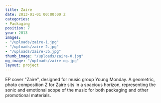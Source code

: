 ```yaml
---
title: Zaire
date: 2013-01-01 00:00:00 Z
categories:
- Packaging
position: 7
year: 2013
images:
- "/uploads/zaire-1.jpg"
- "/uploads/zaire-2.jpg"
- "/uploads/zaire-3b.jpg"
thumb_image: "/uploads/zaire-0.jpg"
og_image: "/uploads/zaire-og.jpg"
layout: project
---
```


EP cover "Zaire", designed for music group Young Monday. A geometric, photo composition Z for Zaire sits in a spacious horizon, representing the sonic and emotional scope of the music for both packaging and other promotional materials.
